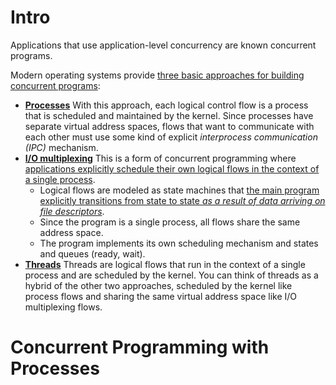 # Intro
Applications that use application-level concurrency are known concurrent programs.

Modern operating systems provide <u>three basic approaches for building concurrent programs</u>:
- **<u>Processes</u>** With this approach, each logical control flow is a process that is scheduled and maintained by the kernel. Since processes have separate virtual address spaces, flows that want to communicate with each other must use some kind of explicit *interprocess communication (IPC)* mechanism.
- **<u>I/O multiplexing</u>** This is a form of concurrent programming where <u>applications explicitly schedule their own logical flows in the context of a single process</u>.
  - Logical flows are modeled as state machines that <u>the main program explicitly transitions from state to state *as a result of data arriving on file descriptors*</u>.
  - Since the program is a single process, all flows share the same address space.
  - The program implements its own scheduling mechanism and states and queues (ready, wait).
- **<u>Threads</u>** Threads are logical flows that run in the context of a single process and are scheduled by the kernel. You can think of threads as a hybrid of the other two approaches, scheduled by the kernel like process flows and sharing the same virtual address space like I/O multiplexing flows.

# Concurrent Programming with Processes